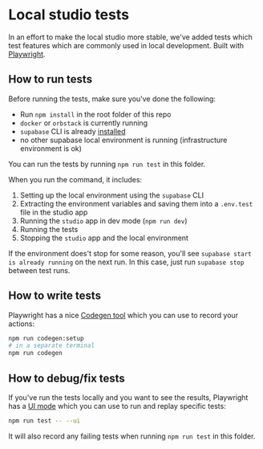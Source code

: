 # Local studio tests

In an effort to make the local studio more stable, we've added tests which test features which are commonly used in local
development. Built with [Playwright](https://playwright.dev/docs/intro).

## How to run tests

Before running the tests, make sure you've done the following:

- Run `npm install` in the root folder of this repo
- `docker` or `orbstack` is currently running
- `supabase` CLI is already [installed](https://github.com/supabase/cli?tab=readme-ov-file#install-the-cli)
- no other supabase local environment is running (infrastructure environment is ok)

You can run the tests by running `npm run test` in this folder.

When you run the command, it includes:

1. Setting up the local environment using the `supabase` CLI
2. Extracting the environment variables and saving them into a `.env.test` file in the studio app
3. Running the `studio` app in dev mode (`npm run dev`)
4. Running the tests
5. Stopping the `studio` app and the local environment

If the environment does't stop for some reason, you'll see `supabase start is already running` on the next run. In this
case, just run `supabase stop` between test runs.

## How to write tests

Playwright has a nice [Codegen tool](https://playwright.dev/docs/codegen-intro#running-codegen) which you can use to
record your actions:

```bash
npm run codegen:setup
# in a separate terminal
npm run codegen
```

## How to debug/fix tests

If you've run the tests locally and you want to see the results, Playwright has a [UI mode](https://playwright.dev/docs/test-ui-mode)
which you can use to run and replay specific tests:

```bash
npm run test -- --ui
```

It will also record any failing tests when running `npm run test` in this folder.
